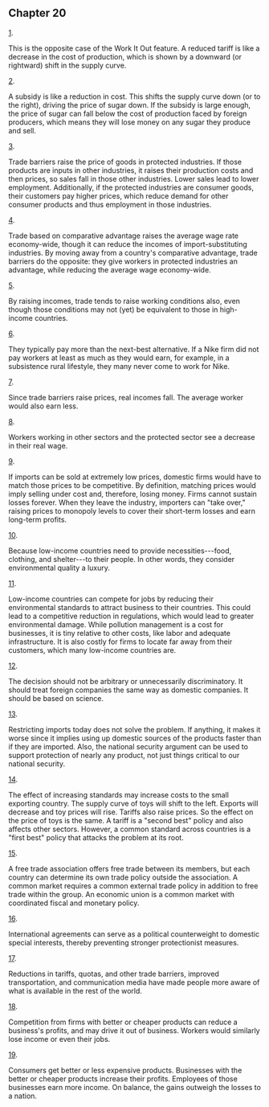 ## Chapter 20

[1](http://openstax.org/books/principles-microeconomics-3e/pages/20-self-check-questions#fs-idm84908672).

This is the opposite case of the Work It Out feature. A reduced tariff
is like a decrease in the cost of production, which is shown by a
downward (or rightward) shift in the supply curve.

[2](http://openstax.org/books/principles-microeconomics-3e/pages/20-self-check-questions#fs-idp4521984).

A subsidy is like a reduction in cost. This shifts the supply curve down
(or to the right), driving the price of sugar down. If the subsidy is
large enough, the price of sugar can fall below the cost of production
faced by foreign producers, which means they will lose money on any
sugar they produce and sell.

[3](http://openstax.org/books/principles-microeconomics-3e/pages/20-self-check-questions#fs-idm98979792).

Trade barriers raise the price of goods in protected industries. If
those products are inputs in other industries, it raises their
production costs and then prices, so sales fall in those other
industries. Lower sales lead to lower employment. Additionally, if the
protected industries are consumer goods, their customers pay higher
prices, which reduce demand for other consumer products and thus
employment in those industries.

[4](http://openstax.org/books/principles-microeconomics-3e/pages/20-self-check-questions#fs-idm28666880).

Trade based on comparative advantage raises the average wage rate
economy-wide, though it can reduce the incomes of import-substituting
industries. By moving away from a country's comparative advantage, trade
barriers do the opposite: they give workers in protected industries an
advantage, while reducing the average wage economy-wide.

[5](http://openstax.org/books/principles-microeconomics-3e/pages/20-self-check-questions#fs-idp7397200).

By raising incomes, trade tends to raise working conditions also, even
though those conditions may not (yet) be equivalent to those in
high-income countries.

[6](http://openstax.org/books/principles-microeconomics-3e/pages/20-self-check-questions#fs-idm109502416).

They typically pay more than the next-best alternative. If a Nike firm
did not pay workers at least as much as they would earn, for example, in
a subsistence rural lifestyle, they many never come to work for Nike.

[7](http://openstax.org/books/principles-microeconomics-3e/pages/20-self-check-questions#fs-idp33287152).

Since trade barriers raise prices, real incomes fall. The average worker
would also earn less.

[8](http://openstax.org/books/principles-microeconomics-3e/pages/20-self-check-questions#fs-idm66227568).

Workers working in other sectors and the protected sector see a decrease
in their real wage.

[9](http://openstax.org/books/principles-microeconomics-3e/pages/20-self-check-questions#fs-idp111414224).

If imports can be sold at extremely low prices, domestic firms would
have to match those prices to be competitive. By definition, matching
prices would imply selling under cost and, therefore, losing money.
Firms cannot sustain losses forever. When they leave the industry,
importers can "take over," raising prices to monopoly levels to cover
their short-term losses and earn long-term profits.

[10](http://openstax.org/books/principles-microeconomics-3e/pages/20-self-check-questions#fs-idp22929616).

Because low-income countries need to provide necessities---food,
clothing, and shelter---to their people. In other words, they consider
environmental quality a luxury.

[11](http://openstax.org/books/principles-microeconomics-3e/pages/20-self-check-questions#fs-idp41927136).

Low-income countries can compete for jobs by reducing their
environmental standards to attract business to their countries. This
could lead to a competitive reduction in regulations, which would lead
to greater environmental damage. While pollution management is a cost
for businesses, it is tiny relative to other costs, like labor and
adequate infrastructure. It is also costly for firms to locate far away
from their customers, which many low-income countries are.

[12](http://openstax.org/books/principles-microeconomics-3e/pages/20-self-check-questions#fs-idm25520848).

The decision should not be arbitrary or unnecessarily discriminatory. It
should treat foreign companies the same way as domestic companies. It
should be based on science.

[13](http://openstax.org/books/principles-microeconomics-3e/pages/20-self-check-questions#fs-idm9931232).

Restricting imports today does not solve the problem. If anything, it
makes it worse since it implies using up domestic sources of the
products faster than if they are imported. Also, the national security
argument can be used to support protection of nearly any product, not
just things critical to our national security.

[14](http://openstax.org/books/principles-microeconomics-3e/pages/20-self-check-questions#fs-idm106000144).

The effect of increasing standards may increase costs to the small
exporting country. The supply curve of toys will shift to the left.
Exports will decrease and toy prices will rise. Tariffs also raise
prices. So the effect on the price of toys is the same. A tariff is a
"second best" policy and also affects other sectors. However, a common
standard across countries is a "first best" policy that attacks the
problem at its root.

[15](http://openstax.org/books/principles-microeconomics-3e/pages/20-self-check-questions#fs-idm85088304).

A free trade association offers free trade between its members, but each
country can determine its own trade policy outside the association. A
common market requires a common external trade policy in addition to
free trade within the group. An economic union is a common market with
coordinated fiscal and monetary policy.

[16](http://openstax.org/books/principles-microeconomics-3e/pages/20-self-check-questions#fs-idm70234560).

International agreements can serve as a political counterweight to
domestic special interests, thereby preventing stronger protectionist
measures.

[17](http://openstax.org/books/principles-microeconomics-3e/pages/20-self-check-questions#fs-idm125679440).

Reductions in tariffs, quotas, and other trade barriers, improved
transportation, and communication media have made people more aware of
what is available in the rest of the world.

[18](http://openstax.org/books/principles-microeconomics-3e/pages/20-self-check-questions#fs-idm150665440).

Competition from firms with better or cheaper products can reduce a
business's profits, and may drive it out of business. Workers would
similarly lose income or even their jobs.

[19](http://openstax.org/books/principles-microeconomics-3e/pages/20-self-check-questions#fs-idm132633744).

Consumers get better or less expensive products. Businesses with the
better or cheaper products increase their profits. Employees of those
businesses earn more income. On balance, the gains outweigh the losses
to a nation.
